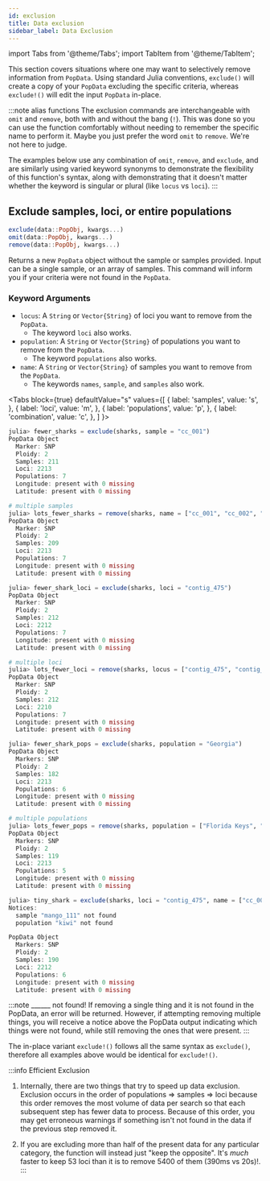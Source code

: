 ```yaml
---
id: exclusion
title: Data exclusion
sidebar_label: Data Exclusion
---
```

import Tabs from '@theme/Tabs';
import TabItem from '@theme/TabItem';

This section covers situations where one may want to selectively remove information from `PopData`. Using standard Julia conventions, `exclude()` will create a copy of your
`PopData` excluding the specific criteria, whereas `exclude!()` will edit the input
`PopData` in-place.

:::note alias functions
The exclusion commands are interchangeable with `omit` and `remove`, both with and
without the bang (`!`). This was done so you can use the function comfortably without
needing to remember the specific name to perform it. Maybe you just prefer the word `omit` to `remove`. We're not here to judge.

The examples below use any combination of `omit`, `remove`, and `exclude`, and are
similarly using varied keyword synonyms to demonstrate the flexibility of this
function's syntax, along with demonstrating that it doesn't matter whether the
keyword is singular or plural (like `locus` vs `loci`).
:::

## Exclude samples, loci, or entire populations

```julia
exclude(data::PopObj, kwargs...)
omit(data::PopObj, kwargs...)
remove(data::PopObj, kwargs...)
```
Returns a new `PopData` object without the sample or samples provided. Input can be a
single sample, or an array of samples. This command will inform you if your criteria
were not found in the `PopData`.

### Keyword Arguments
- `locus`: A `String` or `Vector{String}` of loci you want to remove from the `PopData`.
    - The keyword `loci` also works.
- `population`: A `String` or `Vector{String}` of populations you want to remove from the `PopData`.
    - The keyword `populations` also works.
- `name`: A `String` or `Vector{String}` of samples you want to remove from the `PopData`.
    - The keywords `names`, `sample`, and `samples` also work.

<Tabs
  block={true}
  defaultValue="s"
  values={[
    { label: 'samples', value: 's', },
    { label: 'loci', value: 'm', },
    { label: 'populations', value: 'p', },
    { label: 'combination', value: 'c', },
  ]
}>
<TabItem value="s">

``` julia
julia> fewer_sharks = exclude(sharks, sample = "cc_001")
PopData Object
  Marker: SNP
  Ploidy: 2
  Samples: 211
  Loci: 2213
  Populations: 7
  Longitude: present with 0 missing
  Latitude: present with 0 missing

# multiple samples
julia> lots_fewer_sharks = remove(sharks, name = ["cc_001", "cc_002", "cc_003"])
PopData Object
  Marker: SNP
  Ploidy: 2
  Samples: 209
  Loci: 2213
  Populations: 7
  Longitude: present with 0 missing
  Latitude: present with 0 missing
```

</TabItem>
<TabItem value="m">

``` julia
julia> fewer_shark_loci = exclude(sharks, loci = "contig_475")
PopData Object
  Marker: SNP
  Ploidy: 2
  Samples: 212
  Loci: 2212
  Populations: 7
  Longitude: present with 0 missing
  Latitude: present with 0 missing

# multiple loci  
julia> lots_fewer_loci = remove(sharks, locus = ["contig_475", "contig_2784", "contig_8065"])
PopData Object
  Marker: SNP
  Ploidy: 2
  Samples: 212
  Loci: 2210
  Populations: 7
  Longitude: present with 0 missing
  Latitude: present with 0 missing
```

</TabItem>
<TabItem value="p">

``` julia
julia> fewer_shark_pops = exclude(sharks, population = "Georgia")
PopData Object
  Markers: SNP
  Ploidy: 2
  Samples: 182
  Loci: 2213
  Populations: 6
  Longitude: present with 0 missing
  Latitude: present with 0 missing

# multiple populations
julia> lots_fewer_pops = remove(sharks, population = ["Florida Keys", "Mideast Gulf"])
PopData Object
  Markers: SNP
  Ploidy: 2
  Samples: 119
  Loci: 2213
  Populations: 5
  Longitude: present with 0 missing
  Latitude: present with 0 missing
```

</TabItem>
<TabItem value="c">

``` julia
julia> tiny_shark = exclude(sharks, loci = "contig_475", name = ["cc_001", "neg_021", "mango_111"], population = ["Cape Canaveral", "kiwi"])
Notices:
  sample "mango_111" not found
  population "kiwi" not found

PopData Object
  Markers: SNP
  Ploidy: 2
  Samples: 190
  Loci: 2212
  Populations: 6
  Longitude: present with 0 missing
  Latitude: present with 0 missing
```

</TabItem>
</Tabs>

:::note ______ not found!
If removing a single thing and it is not found in the PopData, an error will be returned. However, if attempting removing multiple things, you will receive a notice above the PopData output indicating which things were not found, while still removing the ones that were present.
:::

The in-place variant `exclude!()` follows all the same syntax as `exclude()`, therefore all examples above would be identical for `exclude!()`.

:::info Efficient Exclusion
1. Internally, there are two things that try to speed up data exclusion.
Exclusion occurs in the order of populations => samples => loci because this order removes the most volume of data per search so that each subsequent step has fewer data to process. Because of this order, you may get erroneous warnings if something isn't not found in the data if the previous step removed it.

2. If you are excluding more than half of the present data for any particular category, the function will instead just "keep the opposite". It's *much* faster to keep 53 loci than it is to remove 5400 of them (390ms vs 20s)!. 
:::